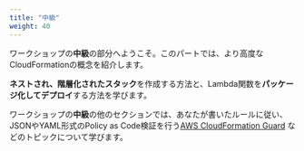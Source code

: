 ```yaml
---
title: "中級"
weight: 40
---
```


ワークショップの**中級**の部分へようこそ。このパートでは、より高度なCloudFormationの概念を紹介します。

**ネストされ、階層化されたスタック**を作成する方法と、Lambda関数を**パッケージ化してデプロイ**する方法を学びます。

ワークショップの**中級**の他のセクションでは、あなたが書いたルールに従い、JSONやYAML形式のPolicy as Code検証を行う[AWS CloudFormation Guard](https://github.com/aws-cloudformation/cloudformation-guard) などのトピックについて学びます。
